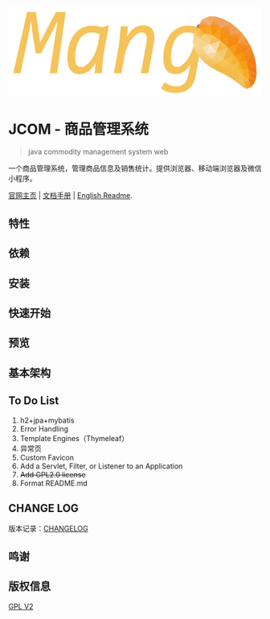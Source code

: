 ![](docs/image/logo-2.png)

JCOM - 商品管理系统
=============

>java commodity management system web

一个商品管理系统，管理商品信息及销售统计。提供浏览器、移动端浏览器及微信小程序。


[官网主页]() | [文档手册]() | [English Readme]().

特性
---

依赖
---

安装
---

快速开始
----

预览
---

基本架构
----


To Do List
----------

1. h2+jpa+mybatis
2. Error Handling
3. Template Engines（Thymeleaf）
4. 异常页
6. Custom Favicon
7. Add a Servlet, Filter, or Listener to an Application
8. ~~Add GPL2.0 license~~
9. Format README.md

CHANGE LOG
----------
版本记录：[CHANGELOG](https://github.com/SongwenWYU/jcom-cms-web/releases)

鸣谢
---

版权信息
-------
[GPL V2](LICENSE)
